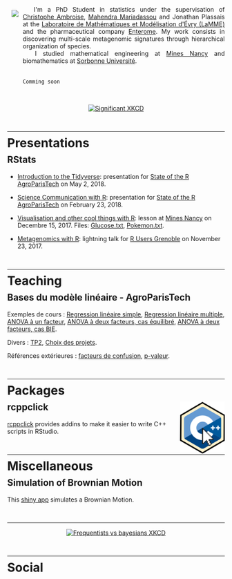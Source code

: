 <head>
<link href="web-fonts-with-css/css/fontawesome-all.css" rel="stylesheet">
<link rel="icon" type="image/png" href="/img/favicon.ico">
</head>

<div align="justify">
<img src="https://github.com/abichat/abichat.github.io/blob/master/img/pp.png?raw=true" align="left" height=170 hspace=10 vspace = 10/> 
&emsp; I'm a PhD Student in statistics under the supervisation of <a href="http://www.math-evry.cnrs.fr/members/Cambroise/welcome" target="_blank">Christophe Ambroise</a>, <a href="https://mahendra-mariadassou.github.io" target="_blank">Mahendra Mariadassou</a> and Jonathan Plassais at the <a href="http://www.math-evry.cnrs.fr/doku.php" target="_blank">Laboratoire de Mathématiques et Modélisation d'Évry (LaMME)</a> and the pharmaceutical company <a href="http://www.enterome.com" target="_blank">Enterome</a>. My work consists in discovering multi-scale metagenomic signatures through hierarchical organization of species. <br>
&emsp; I studied mathematical engineering at <a href="https://mines-nancy.univ-lorraine.fr" target="_blank">Mines Nancy</a> and biomathematics at <a href="https://www.sorbonne-universite.fr" target="_blank">Sorbonne Université</a>.
</div>

<br>

```markdown
Comming soon
```
<center>
  <i class="fas fa-cog fa-spin" fa-3x></i><i class="fas fa-cog fa-spin-reverse" fa-3x></i><i class="fas fa-cog fa-spin" fa-3x></i>
</center>
  
<br>

<p align="center">
  <a href="https://xkcd.com" target="_blank">  
    <img src="https://imgs.xkcd.com/comics/significant.png" alt="Significant XKCD">
  </a>
</p>

<br>

---
<div style = "margin-top: -30px"></div>

# Presentations

<div style = "margin-top: -20px"></div>

## RStats

* <a href="https://abichat.github.io/Slides/IntroTidyverseSOTR/IntroTidyverseSOTR.html#1" target="_blank">Introduction to the Tidyverse</a>: presentation for <a href="https://stateofther.github.io" target="_blank">State of the R AgroParisTech</a> on May 2, 2018.


* <a href="abichat.github.io/Slides/ScienceCommunicationSOTR/ScienceCommunicationSOTR.html" target="_blank">Science Communication with R</a>: presentation for <a href="https://stateofther.github.io" target="_blank">State of the R AgroParisTech</a> on February 23, 2018.


* <a href="https://abichat.github.io/Slides/FormationRMines/FormationRMines" target="_blank">Visualisation and other cool things with R</a>: lesson at <a href="http://mines-nancy.univ-lorraine.fr/" target="_blank">Mines Nancy</a> on Decembre 15, 2017. Files: <a href="https://abichat.github.io/Slides/FormationRMines/Glucose.txt" target="_blank">Glucose.txt</a>, <a href="https://abichat.github.io/Slides/FormationRMines/Pokemon.txt" target="_blank">Pokemon.txt</a>.


* <a href="https://abichat.github.io/Slides/MetagenomicsRGrenoble/MetagenomicsRGrenoble" target="_blank">Metagenomics with R</a>: lightning talk for <a href="https://r-in-grenoble.github.io/index.html" target="_blank">R Users Grenoble</a> on November 23, 2017.

<br>

---
<div style = "margin-top: -30px"></div>

# Teaching

<div style = "margin-top: -20px"></div>

## Bases du modèle linéaire - AgroParisTech

Exemples de cours : <a href="https://abichat.github.io/Slides/AgroBasesDuModeleLineaire/Chap1.html#1" target="_blank">Regression linéaire simple</a>, <a href="https://abichat.github.io/Slides/AgroBasesDuModeleLineaire/Chap2.html#1" target="_blank">Regression linéaire multiple</a>, <a href="https://abichat.github.io/Slides/AgroBasesDuModeleLineaire/Chap3.html#1" target="_blank">ANOVA à un facteur</a>, <a href="https://abichat.github.io/Slides/AgroBasesDuModeleLineaire/Chap4.html#1" target="_blank">ANOVA à deux facteurs, cas équilibré</a>, <a href="https://abichat.github.io/Slides/AgroBasesDuModeleLineaire/Chap5.html#1" target="_blank">ANOVA à deux facteurs, cas BIE</a>.

Divers : <a href="https://abichat.github.io/Slides/AgroBasesDuModeleLineaire/TP2.html" target="_blank">TP2</a>, <a href="https://abichat.github.io/Slides/AgroBasesDuModeleLineaire/ChoixProjet2A.html" target="_blank">Choix des projets</a>.

Références extérieures : <a href="https://youtu.be/aOX0pIwBCvw" target="_blank">facteurs de confusion</a>, <a href="https://youtu.be/xVIt51ybvu0" target="_blank">p-valeur</a>.

<br>

---
<div style = "margin-top: -30px"></div>

# Packages

<div style = "margin-top: -20px"></div>

## rcppclick <img src="https://github.com/abichat/rcppclick/blob/master/man/figures/logo.png?raw=true" align="right" height=120/>

<a href="https://github.com/abichat/rcppclick" target="_blank">rcppclick</a> provides addins to make it easier to write C++ scripts in RStudio. 

<br>

---
<div style = "margin-top: -30px"></div>

# Miscellaneous

<div style = "margin-top: -20px"></div>

## Simulation of Brownian Motion

This <a href="https://abichat.shinyapps.io/BrownianMotion/" target="_blank">shiny app</a> simulates a Brownian Motion.

<br>

---

<p align="center">
  <a href="https://xkcd.com" target="_blank">  
    <img src="https://imgs.xkcd.com/comics/frequentists_vs_bayesians.png" alt="Frequentists vs bayesians XKCD">
  </a>
</p>

<br>

---
<div style = "margin-top: -30px"></div>

# Social


<center>
  <div class="fa-3x">
    <a href="https://www.linkedin.com/in/antoinebichat/" target="_blank" style="color: #000000"><i class="fab fa-linkedin"></i></a> &nbsp;
    <a href="https://github.com/abichat" target="_blank" style="color: #000000"><i class="fab fa-github"></i></a> &nbsp;
    <a href="https://stackoverflow.com/users/8031980" target="_blank" style="color: #000000"><i class="fab fa-stack-overflow"></i></a> &nbsp;
    <a href="https://twitter.com/_abichat" target="_blank" style="color: #000000"><i class="fab fa-twitter"></i></a> 
  </div>
</center>
